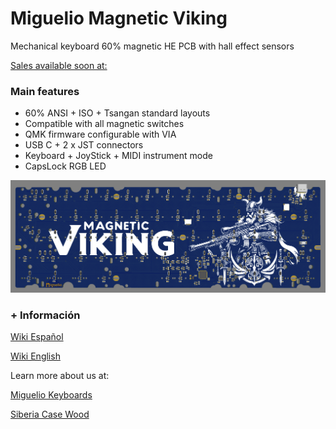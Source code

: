 # Miguelio Magnetic Viking

Mechanical keyboard 60% magnetic HE PCB with hall effect sensors

[Sales available soon at:](https://www.siberiacasewood.com/producto/pcb-hall-effect-60-magnetic-viking/?preview=true) 

### Main features

- 60% ANSI + ISO + Tsangan standard layouts
- Compatible with all magnetic switches
- QMK firmware configurable with VIA
- USB C + 2 x JST connectors
- Keyboard + JoyStick + MIDI instrument mode
- CapsLock RGB LED

![Mechanical keyboard PCB HE hall effect](https://github.com/ci-bus/Miguelio-Magnetic-Viking/blob/master/documentation/pcb.png)

### + Información

[Wiki Español](https://github.com/ci-bus/Miguelio-Magnetic-Viking/wiki/Espa%C3%B1ol)

[Wiki English](https://github.com/ci-bus/Miguelio-Magnetic-Viking/wiki/English)

Learn more about us at:

[Miguelio Keyboards](https://www.miguelio.com/)

[Siberia Case Wood](https://www.siberiacasewood.com/)

